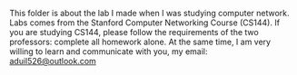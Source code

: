 This folder is about the lab I made when I was studying computer network. Labs comes from the Stanford Computer Networking Course (CS144). If you are studying CS144, please follow the requirements of the two professors: complete all homework alone. At the same time, I am very willing to learn and communicate with you, my email: aduil526@outlook.com
